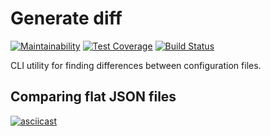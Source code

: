 # Generate diff

[![Maintainability](https://api.codeclimate.com/v1/badges/91dea468d18ac43f14a4/maintainability)](https://codeclimate.com/github/altvec/python-project-lvl2/maintainability)
[![Test Coverage](https://api.codeclimate.com/v1/badges/91dea468d18ac43f14a4/test_coverage)](https://codeclimate.com/github/altvec/python-project-lvl2/test_coverage)
[![Build Status](https://travis-ci.org/altvec/python-project-lvl2.svg?branch=master)](https://travis-ci.org/altvec/python-project-lvl2)

CLI utility for finding differences between configuration files.

## Comparing flat JSON files

[![asciicast](https://asciinema.org/a/RVRBngPvXlf1u8i8FOuaQtMoq.svg)](https://asciinema.org/a/RVRBngPvXlf1u8i8FOuaQtMoq)
